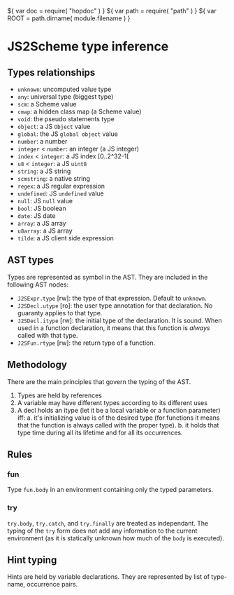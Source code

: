 ${ var doc = require( "hopdoc" ) }
${ var path = require( "path" ) }
${ var ROOT = path.dirname( module.filename ) }

JS2Scheme type inference
========================

Types relationships
-------------------

  * `unknown`: uncomputed value type
  * `any`: universal type (biggest type)
  * `scm`: a Scheme value
  * `cmap`: a hidden class map (a Scheme value)
  * `void`: the pseudo statements type 
  * `object`: a JS `Object` value
  * `global`: the JS `global object` value
  * `number`: a number
  * `integer` < `number`: an integer (a JS integer)
  * `index` < `integer`: a JS index [0..2^32-1[
  * `u8` < `integer`: a JS `uint8`
  * `string`: a JS string
  * `scmstring`: a native string
  * `regex`: a JS regular expression
  * `undefined`: JS `undefined` value
  * `null`: JS `null` value
  * `bool`: JS boolean
  * `date`: JS date
  * `array`: a JS array
  * `u8array`: a JS array
  * `tilde`: a JS client side expression


AST types
---------

Types are represented as symbol in the AST. They are included in the
following AST nodes:

  * `J2SExpr.type` [rw]: the type of that expression. Default to `unknown`.
  * `J2SDecl.utype` [ro]: the user type annotation for that declaration.
  No guaranty applies to that type. 
  * `J2SDecl.itype` [rw]: the initial type of the declaration. It is sound.
  When used in a function declaration, it means that this function is
  _always_ called with that type.
  * `J2SFun.rtype` [rw]: the return type of a function.
  

Methodology
-----------

There are the main principles that govern the typing of the AST.

  1. Types are held by references
  2. A variable may have different types according to its different uses
  3. A decl holds an itype (let it be a local variable or a function parameter)
  iff:
    a. it's initializing value is of the desired type (for functions it means
    that the function is always called with the proper type).
	b. it holds that type time during all its lifetime and for all its
	occurrences.


Rules
-----

### fun ###

Type `fun.body` in an environment containing only the typed parameters.

### try ###

`try.body`, `try.catch`, and `try.finally` are treated as independant.
The typing of the `try` form does not add any information to the current
environment (as it is statically unknown how much of the `body` is executed).


Hint typing
-----------

Hints are held by variable declarations. They are represented by list
of type-name, occurrence pairs.
